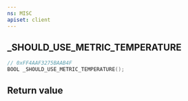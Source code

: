 ```yaml
---
ns: MISC
apiset: client
---
```

## _SHOULD_USE_METRIC_TEMPERATURE

```c
// 0xFF4AAF3275BAAB4F
BOOL _SHOULD_USE_METRIC_TEMPERATURE();
```



## Return value

